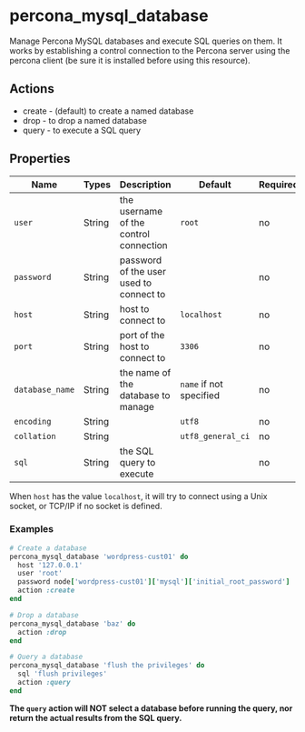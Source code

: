 # percona\_mysql\_database

Manage Percona MySQL databases and execute SQL queries on them. It works by establishing a control connection to the Percona server using the percona client (be sure it is installed before using this resource).

## Actions

- create - (default) to create a named database
- drop - to drop a named database
- query - to execute a SQL query

## Properties

Name              | Types             | Description                                                  | Default                                   | Required?
----------------- | ----------------- | ------------------------------------------------------------ | ----------------------------------------- | ---------
`user`            | String            | the username of the control connection                       | `root`                                    | no
`password`        | String            | password of the user used to connect to                      |                                           | no
`host`            | String            | host to connect to                                           | `localhost`                               | no
`port`            | String            | port of the host to connect to                               | `3306`                                    | no
`database_name`   | String            | the name of the database to manage                           | `name` if not specified                   | no
`encoding`        | String            |                                                              | `utf8`                                    | no
`collation`       | String            |                                                              | `utf8_general_ci`                         | no
`sql`             | String            | the SQL query to execute                                     |                                           | no

When `host` has the value `localhost`, it will try to connect using a Unix socket, or TCP/IP if no socket is defined.

### Examples

```ruby
# Create a database
percona_mysql_database 'wordpress-cust01' do
  host '127.0.0.1'
  user 'root'
  password node['wordpress-cust01']['mysql']['initial_root_password']
  action :create
end

# Drop a database
percona_mysql_database 'baz' do
  action :drop
end

# Query a database
percona_mysql_database 'flush the privileges' do
  sql 'flush privileges'
  action :query
end
```

**The `query` action will NOT select a database before running the query, nor return the actual results from the SQL query.**
